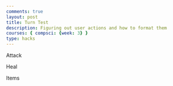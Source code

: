 ```yaml
---
comments: true
layout: post
title: Turn Test
description: Figuring out user actions and how to format them
courses: { compsci: {week: 3} }
type: hacks
---
```


<style>
        #0 {
            display: block;
        }
        #1 {
            margin-left: 10px;
            display: block;
        }
        #2 {
            margin-left: 10px;
            display: block;
        }
</style>

<div class="battleOptions">
        <div id="0">
            <p id="attack"> Attack</p>
        </div>
        <div id="1">
            <p id="heal">Heal</p>
        </div>
        <div id="2">
            <p id="items">Items</p>
        </div>
</div>


<script>
        var currentAction = 0;
        const maxActions = 3; // Maximum index of actions

        function updateSelection() {
            for (var i = 0; i <= maxActions; i++) {
                if (i === currentAction) {
                    document.getElementById(`${i}`).textContent = '> ' + document.getElementById(`${i}`).textContent.substring(2);
                } else {
                    document.getElementById(`${i}`).textContent = ' ' + document.getElementById(`${i}`).textContent.substring(2);
                }
            }
        }

        window.addEventListener("keydown", function (keyPressed) {
            if (keyPressed.key === "ArrowUp") {
                currentAction--;
                if (currentAction < 0) {
                    currentAction = maxActions;
                }
                updateSelection();
            } else if (keyPressed.key === "ArrowDown") {
                currentAction++;
                if (currentAction > maxActions) {
                    currentAction = 0;
                }
                updateSelection();
            }
        });

        window.addEventListener("keypress", function(keyPressed){
            if(keyPressed.key === "Enter") {
            action = document.getElementById(`${currentAction}`)
            action.textContent = action.replace('>','');
            currentAction++;
            action = document.getElementById(`${currentAction}`);
            action.textContent = '>' + action.textContent;
        }
        });

        // Initialize the selection on page load
        updateSelection();
</script>